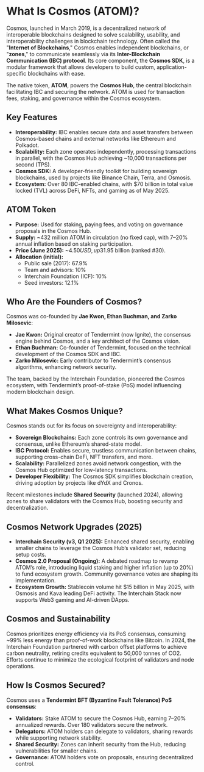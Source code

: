 # What Is Cosmos (ATOM)?

Cosmos, launched in March 2019, is a decentralized network of interoperable blockchains designed to solve scalability, usability, and interoperability challenges in blockchain technology. Often called the "**Internet of Blockchains**," Cosmos enables independent blockchains, or "**zones**," to communicate seamlessly via its **Inter-Blockchain Communication (IBC) protocol**. Its core component, the **Cosmos SDK**, is a modular framework that allows developers to build custom, application-specific blockchains with ease.

The native token, **ATOM**, powers the **Cosmos Hub**, the central blockchain facilitating IBC and securing the network. ATOM is used for transaction fees, staking, and governance within the Cosmos ecosystem.

## Key Features

-   **Interoperability:** IBC enables secure data and asset transfers between Cosmos-based chains and external networks like Ethereum and Polkadot.
-   **Scalability:** Each zone operates independently, processing transactions in parallel, with the Cosmos Hub achieving ~10,000 transactions per second (TPS).
-   **Cosmos SDK:** A developer-friendly toolkit for building sovereign blockchains, used by projects like Binance Chain, Terra, and Osmosis.
-   **Ecosystem:** Over 80 IBC-enabled chains, with $70 billion in total value locked (TVL) across DeFi, NFTs, and gaming as of May 2025.

## ATOM Token

-   **Purpose:** Used for staking, paying fees, and voting on governance proposals in the Cosmos Hub.
-   **Supply:** ~432 million ATOM in circulation (no fixed cap), with 7–20% annual inflation based on staking participation.
-   **Price (June 2025):** ~$4.50 USD, up 3% weekly, with a market cap of ~$1.95 billion (ranked #30).
-   **Allocation (initial):**
    -   Public sale (2017): 67.9%
    -   Team and advisors: 10%
    -   Interchain Foundation (ICF): 10%
    -   Seed investors: 12.1%

## Who Are the Founders of Cosmos?

Cosmos was co-founded by **Jae Kwon, Ethan Buchman, and Zarko Milosevic**:

-   **Jae Kwon:** Original creator of Tendermint (now Ignite), the consensus engine behind Cosmos, and a key architect of the Cosmos vision.
-   **Ethan Buchman:** Co-founder of Tendermint, focused on the technical development of the Cosmos SDK and IBC.
-   **Zarko Milosevic:** Early contributor to Tendermint’s consensus algorithms, enhancing network security.

The team, backed by the Interchain Foundation, pioneered the Cosmos ecosystem, with Tendermint’s proof-of-stake (PoS) model influencing modern blockchain design.

## What Makes Cosmos Unique?

Cosmos stands out for its focus on sovereignty and interoperability:

-   **Sovereign Blockchains:** Each zone controls its own governance and consensus, unlike Ethereum’s shared-state model.
-   **IBC Protocol:** Enables secure, trustless communication between chains, supporting cross-chain DeFi, NFT transfers, and more.
-   **Scalability:** Parallelized zones avoid network congestion, with the Cosmos Hub optimized for low-latency transactions.
-   **Developer Flexibility:** The Cosmos SDK simplifies blockchain creation, driving adoption by projects like dYdX and Cronos.

Recent milestones include **Shared Security** (launched 2024), allowing zones to share validators with the Cosmos Hub, boosting security and decentralization.

## Cosmos Network Upgrades (2025)

-   **Interchain Security (v3, Q1 2025):** Enhanced shared security, enabling smaller chains to leverage the Cosmos Hub’s validator set, reducing setup costs.
-   **Cosmos 2.0 Proposal (Ongoing):** A debated roadmap to revamp ATOM’s role, introducing liquid staking and higher inflation (up to 20%) to fund ecosystem growth. Community governance votes are shaping its implementation.
-   **Ecosystem Growth:** Stablecoin volume hit $15 billion in May 2025, with Osmosis and Kava leading DeFi activity. The Interchain Stack now supports Web3 gaming and AI-driven DApps.

## Cosmos and Sustainability

Cosmos prioritizes energy efficiency via its PoS consensus, consuming ~99% less energy than proof-of-work blockchains like Bitcoin. In 2024, the Interchain Foundation partnered with carbon offset platforms to achieve carbon neutrality, retiring credits equivalent to 50,000 tonnes of CO2. Efforts continue to minimize the ecological footprint of validators and node operations.

## How Is Cosmos Secured?

Cosmos uses a **Tendermint BFT (Byzantine Fault Tolerance) PoS consensus**:

-   **Validators:** Stake ATOM to secure the Cosmos Hub, earning 7–20% annualized rewards. Over 180 validators secure the network.
-   **Delegators:** ATOM holders can delegate to validators, sharing rewards while supporting network stability.
-   **Shared Security:** Zones can inherit security from the Hub, reducing vulnerabilities for smaller chains.
-   **Governance:** ATOM holders vote on proposals, ensuring decentralized control.
